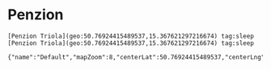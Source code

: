 # Penzion
	[Penzion Triola](geo:50.76924415489537,15.367621297216674) tag:sleep 
	[Penzion Triola](geo:50.76924415489537,15.367621297216674) tag:sleep 
	

```mapview
{"name":"Default","mapZoom":8,"centerLat":50.76924415489537,"centerLng":15.367621297216674,"query":"","chosenMapSource":0,"showLinks":false,"linkColor":"red"}
```
